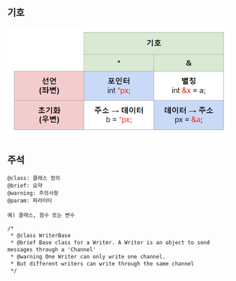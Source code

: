## 기호
###### <img src = 'img/기호.png'>



## 주석
```
@class: 클래스 정의
@brief: 요약
@warning: 주의사항
@param: 파라미터

예) 클래스, 함수 또는 변수
```
```
/*
 * @class WriterBase
 * @brief Base class for a Writer. A Writer is an object to send messages through a 'Channel'
 * @warning One Writer can only write one channel.
 * But different writers can write through the same channel
 */
```



